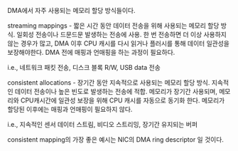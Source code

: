 DMA에서 자주 사용되는 메모리 할당 방식들이다.

streaming mappings - 짧은 시간 동안 데이터 전송을 위해 사용되는 메모리 할당 방식. 일회성 전송이나 드문드문 발생하는 전송에 사용. 한 번 전송하면 더 이상 사용하지 않는 경우가 많고, DMA 이후 CPU 캐시를 다시 읽거나 플러시를 통해 데이터 일관성을 보장해야한다. DMA 전에 매핑과 언매핑을 하는 과정이 필요하다.

i.e., 네트워크 패킷 전송, 디스크 블록 R/W, USB data 전송

  

consistent allocations - 장기간 동안 지속적으로 사용되는 메모리 할당 방식. 지속적인 데이터 전송이나 높은 빈도로 발생하는 전송에 적합. 메모리가 장기간 사용되며, 메모리와 CPU캐시간에 일관성 보장을 위해 CPU 캐시를 자동으로 동기화 한다. 메모리가 할당된 이후에는 매핑과 언매핑이 필요하지 않다.

i.e., 지속적인 센서 데이터 스트림, 비디오 스트리밍, 장기간 유지되는 버퍼

  

consistent mapping의 가장 좋은 예시는 NIC의 DMA ring descriptor 일 것이다.